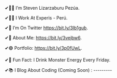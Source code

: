 ✔🙎‍♂️ I’m Steven Lizarzaburu Pezúa.

✔👨‍💻 I Work At Experis - Perú.

✔🦜 I’m On Twitter https://bit.ly/3Ib1gub.

✔👀 About Me: https://bit.ly/3vejbw6.

✔🟣 Portfolio: https://bit.ly/3p0fUwL.

✔🧃 Fun Fact: I Drink Monster Energy Every Friday. 

✔📚 I Blog About Coding (Coming Soon) : ---------
